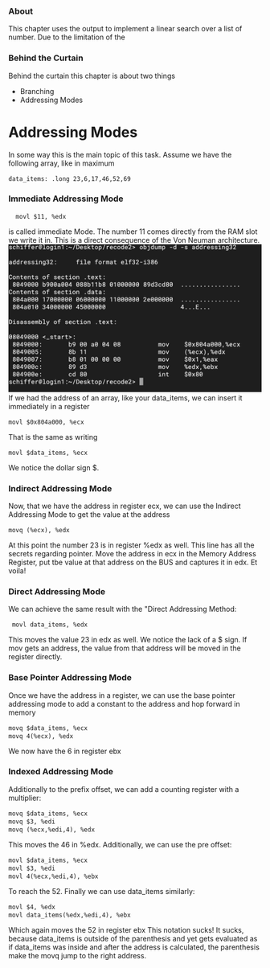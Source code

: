 ### About
This chapter uses the output to implement a linear search over a list of
number. Due to the limitation of the 


### Behind the Curtain
Behind the curtain this chapter is about two things
- Branching
- Addressing Modes

# Addressing Modes
In some way this is the main topic of this task.
Assume we have the following array, like in maximum
```
data_items: .long 23,6,17,46,52,69
```
### Immediate Addressing Mode
```
  movl $11, %edx
```
is called immediate Mode. The number 11 comes directly from the RAM slot we write it in. This is a direct consequence of the Von Neuman architecture. 
![alt text](https://github.com/MarekSchiffer/pgu/blob/main/GNU%3ALinux%2032-Bit/02.%20Chapter%203%20-%20maximum/Screenshots/Addressing32.png)
If we had the address of an array, like your data\_items, we can insert it immediately in a register
```
movl $0x804a000, %ecx
```
That is the same as writing
```
movl $data_items, %ecx
```
We notice the dollar sign $.
### Indirect Addressing Mode
Now, that we have the address in register ecx, we can
use the Indirect Addressing Mode to get the value at the address
```
movq (%ecx), %edx
```
At this point the number 23 is in register %edx as well. 
This line has all the secrets regarding pointer. Move the
address in ecx in the Memory Address Register, put
tbe value at that address on the BUS and captures it in edx.
Et voila!
### Direct Addressing Mode
We can achieve the same result with the "Direct Addressing Method:
```
 movl data_items, %edx
```
This moves the value 23 in edx as well. 
We notice the lack of a $ sign. If mov gets an address,
the value from that address will be moved in the register
directly.
### Base Pointer Addressing Mode
Once we have the address in a register, we can use the base
pointer addressing mode to add a constant to the address and
hop forward in memory
```
movq $data_items, %ecx
movq 4(%ecx), %edx
```
We now have the 6 in register ebx
### Indexed Addressing Mode
Additionally to the prefix offset, we can add a counting register with a multiplier:
```
movq $data_items, %ecx
movq $3, %edi
movq (%ecx,%edi,4), %edx
```
This moves the 46 in %edx. Additionally, we can use the pre offset:
```
movl $data_items, %ecx
movl $3, %edi
movl 4(%ecx,%edi,4), %ebx
```
To reach the 52. Finally we can use data\_items similarly:
```
movl $4, %edx
movl data_items(%edx,%edi,4), %ebx
```
Which again moves the 52 in register ebx
This notation sucks! It sucks, because data\_items is outside of the parenthesis and yet gets evaluated as if data\_items was inside and after the address is calculated, the parenthesis make the movq jump to the right address. 







